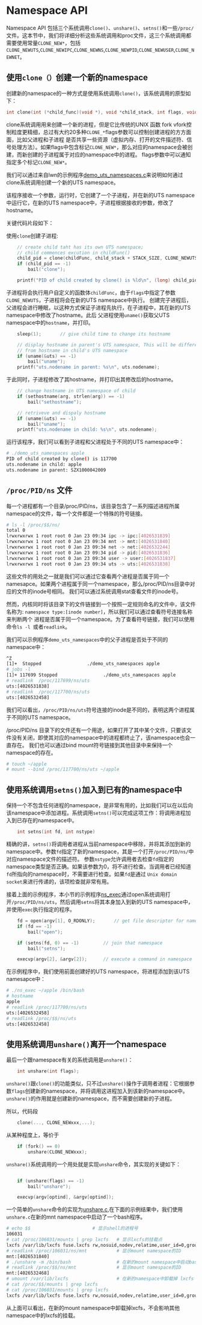 # Namespace API

Namespace API 包括三个系统调用`clone()`、`unshare()`、`setns()`和一些`/proc/`文件。这本节中，我们将详细分析这些系统调用和proc文件，这三个系统调用都需要使用常量`CLONE_NEW*`，包括`CLONE_NEWUTS`,`CLONE_NEWIPC`,`CLONE_NEWNS`,`CLONE_NEWPID`,`CLONE_NEWUSER`,`CLONE_NEWNET`。


## 使用`clone（）`创建一个新的namespace

创建新的namespace的一种方式是使用系统调用`clone()`，该系统调用的原型如下：

```c
int clone(int (*child_func)(void *), void *child_stack, int flags, void *arg);

```

clone系统调用用来创建一个新的进程，但是它比传统的UNIX 函数 fork vfork控制粒度更精细，总过有大约20多种`CLONE_*`flags参数可以控制创建进程的方方面面，比如父进程和子进程
是否共享一些资源（虚拟内存、打开的文件描述符、信号处理方法）。如果flags中包含标记`CLONE_NEW*`，那么对应的namespace会被创建，而新创建的子进程属于对应的namespace中的进程。
flags参数中可以通知指定多个标记`CLONE_NEW*`。

我们可以通过来自lwn的示例程序[demo_uts_namespaces.c](code/demo_uts_namespaces.c)来说明如何通过clone系统调用创建一个新的UTS namespace。

该程序接收一个参数，运行时，它创建了一个子进程，并在新的UTS namespace中运行它，在新的UTS namespace中，子进程根据接收的参数，修改了hostname。

关键代码片段如下：

使用`clone`创建子进程:

```c
	// create child taht has its own UTS namespace;
	// child commences excution in childFunc()
	child_pid = clone(childFunc, child_stack + STACK_SIZE, CLONE_NEWUTS | SIGCHLD, argv[1]);
	if (child_pid == -1)
		bail("clone");

	printf("PID of child created by clone() is %ld\n", (long) child_pid);
```

子进程将会执行用户自定义的函数体`childFunc`，由于`flags`中指定了参数`CLONE_NEWUTS`，子进程将会在新的UTS namespace中执行。
创建完子进程后，父进程会进行睡眠，以这种方式保证子进程先执行，在子进程中，其在新的UTS namespace中修改了hostname。此后
父进程使用`uname()`获取父UTS namespace中的`hostname`，并打印。

```c
	sleep(1);		// give child time to change its hostname

	// display hostname in parent's UTS namespace, This will be different
	// from hostname in child's UTS namespace
	if (uname(&uts) == -1)
		bail("uname");
	printf("uts.nodename in parent: %s\n", uts.nodename);

```

于此同时，子进程修改了其hostname，并打印出其修改后的hostname。

```c
	// change hostname in UTS namespace of child
	if (sethostname(arg, strlen(arg)) == -1)
		bail("sethostname");

	// retriveve and dispaly hostname
	if (uname(&uts) == -1)
		bail("uname");
	printf("uts.nodename in child: %s\n", uts.nodename);

```

运行该程序，我们可以看到子进程和父进程处于不同的UTS namespace中：

```bash
# ./demo_uts_namespaces apple
PID of child created by clone() is 117700
uts.nodename in child: apple
uts.nodename in parent: SZX1000042009
```

## `/proc/PID/ns` 文件

每一个进程都有一个目录/proc/PID/ns，该目录包含了一系列描述进程所属namespace的文件，每一个文件都是一个特殊的符号链接。

```bash
# ls -l /proc/$$/ns/
total 0
lrwxrwxrwx 1 root root 0 Jan 23 09:34 ipc -> ipc:[4026531839]
lrwxrwxrwx 1 root root 0 Jan 23 09:34 mnt -> mnt:[4026531840]
lrwxrwxrwx 1 root root 0 Jan 23 09:34 net -> net:[4026532244]
lrwxrwxrwx 1 root root 0 Jan 23 09:34 pid -> pid:[4026531836]
lrwxrwxrwx 1 root root 0 Jan 23 09:34 user -> user:[4026531837]
lrwxrwxrwx 1 root root 0 Jan 23 09:34 uts -> uts:[4026531838]
```

这些文件的用处之一就是我们可以通过它查看两个进程是否属于同一个namesapce。如果两个进程属于同一个namespace，那么/proc/PID/ns目录中对应的文件的inode号相同。
我们可以通过系统调用stat查看文件的inode号。

然而，内核同时将该目录下的文件链接到一个按照一定规则命名的文件中，该文件名称为: `namespace type:[inode number]`，所以我们可以通过查看符号连接名称来判断两个
进程是否属于同一个namespace。为了查看符号链接，我们可以使用命令`ls -l `或者`readlink`。

我们可以示例程序`demo_uts_namespaces`中的父子进程是否处于不同的namespace中：

```bash
^Z
[1]+  Stopped                 ./demo_uts_namespaces apple
# jobs -l
[1]+ 117699 Stopped                 ./demo_uts_namespaces apple
# readlink  /proc/117699/ns/uts 
uts:[4026531838]
# readlink  /proc/117700/ns/uts 
uts:[4026532458]
```
我们可以看出，`/proc/PID/ns/uts`符号连接的inode是不同的，表明这两个进程属于不同的UTS namespace。

/proc/PID/ns 目录下的文件还有一个用途，如果打开了其中某个文件，只要该文件没有关闭，即使其对应的namespace中的进程都终止了，该namespace也会一直存在。
我们也可以通过bind mount符号链接到其他目录中来保持一个namespace的存在。

``` bash
# touch ~/apple
# mount --bind /proc/117700/ns/uts ~/apple
```

## 使用系统调用`setns()`加入到已有的namespace中

保持一个不包含任何进程的namespace，是非常有用的，比如我们可以在以后向该namespace中添加进程。系统调用`setns()`可以完成这项工作：将调用进程加入到已存在的namespace中。

```c
	int setns(int fd, int nstype)
```
精确的讲，`setns()`将调用者进程从当前namespace中移除，并将其添加到新的namespace中。参数`fd`指定了新的namespace，其是一个打开`/proc/PID/ns/`中对应namespace文件的描述符。
参数`nstype`允许调用者去检查`fd`指定的namespace类型是否正确。如果该参数为0，将不进行检查。当调用者已经知道`fd`所指向的namespace时，不需要进行检查。如果`fd`是通过
`Unix domain socket`来进行传递的，该项检查就非常有用。

接着上面的示例程序，本小节的示例程序[ns_exec](code/ns_exec.c)通过open系统调用打开`/proc/PID/ns/uts`，然后调用`setns`将其本身加入到新的UTS namespace中，并使用`exec`执行指定的程序。

```c
	fd = open(argv[1], O_RDONLY);		// get file descriptor for namespace
	if (fd == -1)
		bail("open");

	if (setns(fd, 0) == -1)			// join that namespace
		bail("setns");

	execvp(argv[2], &argv[2]);		// execute a command in namespace

```

在示例程序中，我们使用前面创建好的UTS namespace，将进程添加到该UTS namesapce中：

```bash
# ./ns_exec ~/apple /bin/bash
# hostname
apple
# readlink /proc/117700/ns/uts
uts:[4026532458]
# readlink /proc/$$/ns/uts
uts:[4026532458]
```

## 使用系统调用`unshare()`离开一个namespace

最后一个跟namespace有关的系统调用是`unshare()`：

```c
	int unshare(int flags);
```

`unshare()`跟`clone()`的功能类似，只不过`unshare()`操作于调用者进程：它根据参数`flags`创建新的namespace，并将调用这进程加入到该新的namespace中。
`unshare()`的作用就是创建新的namespace，而不需要创建新的子进程。

所以，代码段

```c
	clone(..., CLONE_NEWxxx,...);
```

从某种程度上，等价于

```c
	if (fork() == 0)
		unshare(CLONE_NEWxxx);
```

`unshare()`系统调用的一个用处就是实现`unshare`命令，其实现的关键如下：

```c

	if (unshare(flags) == -1)
		bail("unshare");

	execvp(argv[optind], &argv[optind]);

```

一个简单的`unshare`命令的实现为[unshare.c](code/unshare.c),在下面的示例结果中，我们使用`unshare.c`在新的mnt namespace中启动了一个bash程序。

```bash
# echo $$						# 显示shell的进程号
106031
# cat /proc/106031/mounts | grep lxcfs   # 显示lxcfs的挂载点
lxcfs /var/lib/lxcfs fuse.lxcfs rw,nosuid,nodev,relatime,user_id=0,group_id=0,allow_other 0 0
# readlink /proc/106031/ns/mnt           # 显示mount namespace的ID 
mnt:[4026531840]
# ./unshare -m /bin/bash			     # 在新的mount namespace中启动bash
# readlink /proc/$$/ns/mnt				 # 显示mount namespace的ID 
mnt:[4026532468]
# umount /var/lib/lxcfs                  # 在新的namespace中卸载掉 lxcfs
# cat /proc/$$/mounts | grep lxcfs
# cat /proc/106031/mounts | grep lxcfs
lxcfs /var/lib/lxcfs fuse.lxcfs rw,nosuid,nodev,relatime,user_id=0,group_id=0,allow_other 0 0

```

从上面可以看出，在新的mount namespace中卸载掉lxcfs，不会影响其他namespace中的lxcfs的挂载。



